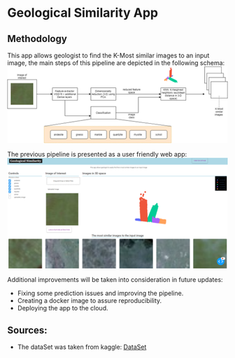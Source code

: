 # Geological Similarity App

## Methodology
This app allows geologist to find the K-Most similar images to an input image, the main steps of this pipeline are depicted in the following schema:
![Alt text](asset/schema.png)






The previous pipeline is presented as a user friendly web app: 
![Alt text](asset/exemple.png)








Additional improvements will be taken into consideration in future updates:
- Fixing some prediction issues and improving the pipeline.
- Creating a docker image to assure reproducibility.
- Deploying the app to the cloud.



## Sources:
- The dataSet was taken from kaggle: 
[DataSet](https://www.kaggle.com/tanyadayanand/geological-image-similarity)

